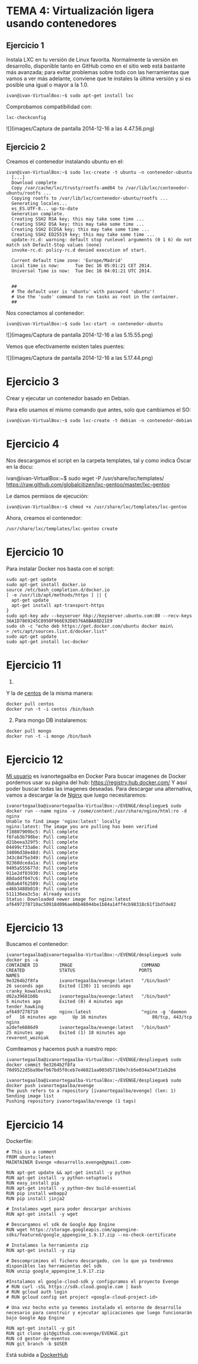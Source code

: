 # TEMA 4: Virtualización ligera usando contenedores

## Ejercicio 1

Instala LXC en tu versión de Linux favorita. Normalmente la versión en desarrollo, disponible tanto en GitHub como en el sitio web está bastante más avanzada; para evitar problemas sobre todo con las herramientas que vamos a ver más adelante, conviene que te instales la última versión y si es posible una igual o mayor a la 1.0.

```
ivan@ivan-VirtualBox:~$ sudo apt-get install lxc
```
Comprobamos compatibilidad con:

```
lxc-checkconfig
```
![](images/Captura de pantalla 2014-12-16 a las 4.47.56.png)

## Ejercicio 2

Creamos el contenedor instalando ubuntu en el:

```
ivan@ivan-VirtualBox:~$ sudo lxc-create -t ubuntu -n contenedor-ubuntu
  [...]
  Download complete
  Copy /var/cache/lxc/trusty/rootfs-amd64 to /var/lib/lxc/contenedor-ubuntu/rootfs ...
  Copying rootfs to /var/lib/lxc/contenedor-ubuntu/rootfs ...
  Generating locales...
  es_ES.UTF-8... up-to-date
  Generation complete.
  Creating SSH2 RSA key; this may take some time ...
  Creating SSH2 DSA key; this may take some time ...
  Creating SSH2 ECDSA key; this may take some time ...
  Creating SSH2 ED25519 key; this may take some time ...
  update-rc.d: warning: default stop runlevel arguments (0 1 6) do not match ssh Default-Stop values (none)
  invoke-rc.d: policy-rc.d denied execution of start.

  Current default time zone: 'Europe/Madrid'
  Local time is now:      Tue Dec 16 05:01:21 CET 2014.
  Universal Time is now:  Tue Dec 16 04:01:21 UTC 2014.


  ##
  # The default user is 'ubuntu' with password 'ubuntu'!
  # Use the 'sudo' command to run tasks as root in the container.
  ##

```
Nos conectamos al contenedor:

```
ivan@ivan-VirtualBox:~$ sudo lxc-start -n contenedor-ubuntu
```

![](images/Captura de pantalla 2014-12-16 a las 5.15.55.png)

Vemos que efectivamente existen tales puentes:

![](images/Captura de pantalla 2014-12-16 a las 5.17.44.png)

# Ejercicio 3

Crear y ejecutar un contenedor basado en Debian.

Para ello usamos el mismo comando que antes, solo que cambiamos el SO:

```
ivan@ivan-VirtualBox:~$ sudo lxc-create -t debian -n contenedor-debian
```

# Ejercicio 4

Nos descargamos el script en la carpeta templates, tal y como indica Óscar en la docu:

ivan@ivan-VirtualBox:~$ sudo wget -P /usr/share/lxc/templates/ https://raw.github.com/globalcitizen/lxc-gentoo/master/lxc-gentoo

Le damos permisos de ejecución:

```
ivan@ivan-VirtualBox:~$ chmod +x /usr/share/lxc/templates/lxc-gentoo
```

Ahora, creamos el contenedor:

```
/usr/share/lxc/templates/lxc-gentoo create
```

# Ejercicio 10

Para instalar Docker nos basta con el script:

```
sudo apt-get update
sudo apt-get install docker.io
source /etc/bash_completion.d/docker.io
[ -e /usr/lib/apt/methods/https ] || {
  apt-get update
  apt-get install apt-transport-https
}
sudo apt-key adv --keyserver hkp://keyserver.ubuntu.com:80 --recv-keys 36A1D7869245C8950F966E92D8576A8BA88D21E9
sudo sh -c "echo deb https://get.docker.com/ubuntu docker main\
> /etc/apt/sources.list.d/docker.list"
sudo apt-get update
sudo apt-get install lxc-docker
```

# Ejercicio 11
1.

Y la de [centos](https://registry.hub.docker.com/_/centos/) de la misma manera:
```
docker pull centos
docker run -t -i centos /bin/bash
```
2. Para mongo DB instalaremos:

```
docker pull mongo
docker run -t -i mongo /bin/bash
```

# Ejercicio 12
[Mi usuario](https://hub.docker.com/u/ivanortegaalba/) es ivanortegaalba en Docker
Para buscar imagenes de Docker pordemos usar su página del hub:  https://registry.hub.docker.com/
Y aquí poder buscar todas las imagenes deseadas.
Para descargar una alternativa, vamos a descargar la de [Nginx](https://registry.hub.docker.com/_/nginx/) que luego necesitaremos:
````
ivanortegaalba@ivanortegaalba-VirtualBox:~/EVENGE/despliegue$ sudo docker run --name nginx -v /some/content:/usr/share/nginx/html:ro -d nginx
Unable to find image 'nginx:latest' locally
nginx:latest: The image you are pulling has been verified
f10807909bc5: Pull complete
f6fab3b798be: Pull complete
d21beea329f5: Pull complete
04499cf33a0e: Pull complete
34806d38e48d: Pull complete
343c8475e349: Pull complete
92360dceda1a: Pull complete
9495a555677d: Pull complete
911e2df03930: Pull complete
88daddf047c6: Pull complete
db8a64f62509: Pull complete
e46b3488b010: Pull complete
511136ea3c5a: Already exists
Status: Downloaded newer image for nginx:latest
af6497278710ac50918d096ae06b48044be1b84a14ff4cb98318c61f1bdfde82

````
# Ejercicio 13

Buscamos el contenedor:
```
ivanortegaalba@ivanortegaalba-VirtualBox:~/EVENGE/despliegue$ sudo docker ps -a
CONTAINER ID        IMAGE                          COMMAND                CREATED             STATUS                        PORTS               NAMES
9e3264b2f8fa        ivanortegaalba/evenge:latest   "/bin/bash"            26 seconds ago      Exited (130) 11 seconds ago                       cranky_kowalevski
d62a39681b0b        ivanortegaalba/evenge:latest   "/bin/bash"            5 minutes ago       Exited (0) 4 minutes ago                          tender_hawking
af6497278710        nginx:latest                   "nginx -g 'daemon of   16 minutes ago      Up 16 minutes                 80/tcp, 443/tcp     nginx
a2defe6886d9        ivanortegaalba/evenge:latest   "/bin/bash"            25 minutes ago      Exited (1) 18 minutes ago                         reverent_wozniak
```
Comiteamos y hacemos push a nuestro repo:
```
ivanortegaalba@ivanortegaalba-VirtualBox:~/EVENGE/despliegue$ sudo docker commit 9e3264b2f8fa
70d9522d5ba9befb67bd5f0ceb7e46821aa003d571b0e7cb5e034a34f31eb2b6

ivanortegaalba@ivanortegaalba-VirtualBox:~/EVENGE/despliegue$ sudo docker push ivanortegaalba/evenge
The push refers to a repository [ivanortegaalba/evenge] (len: 1)
Sending image list
Pushing repository ivanortegaalba/evenge (1 tags)
```
# Ejercicio 14

Dockerfile:

```
# This is a comment
FROM ubuntu:latest
MAINTAINER Evenge <desarrollo.evenge@gmail.com>

RUN apt-get update && apt-get install -y python
RUN apt-get install -y python-setuptools
RUN easy_install pip
RUN apt-get install -y python-dev build-essential
RUN pip install webapp2
RUN pip install jinja2

# Instalamos wget para poder descargar archivos
RUN apt-get install -y wget

# Descargamos el sdk de Google App Engine
RUN wget https://storage.googleapis.com/appengine-sdks/featured/google_appengine_1.9.17.zip --no-check-certificate

# Instalamos la herramienta zip
RUN apt-get install -y zip

# Descomprimimos el fichero descargado, con lo que ya tendremos disponibles las herramientas del sdk
RUN unzip google_appengine_1.9.17.zip

#Instalamos el google-cloud-sdk y configuramos el proyecto Evenge
# RUN curl -sSL https://sdk.cloud.google.com | bash
# RUN gcloud auth login
# RUN gcloud config set project <google-cloud-project-id>

# Una vez hecho esto ya tenemos instalado el entorno de desarrollo necesario para construir y ejecutar aplicaciones que luego funcionarán bajo Google App Engine

RUN apt-get install -y git
RUN git clone git@github.com:evenge/EVENGE.git
RUN cd gestor-de-eventos
RUN git branch -b $USER
```
Está subida a [DockerHub](https://registry.hub.docker.com/u/ivanortegaalba/evenge/)
